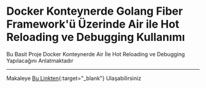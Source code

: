 # Docker Konteynerde Golang Fiber Framework'ü Üzerinde Air ile Hot Reloading ve Debugging Kullanımı

Bu Basit Proje Docker Konteynerde Air İle Hot Reloading ve Debugging Yapılacağını Anlatmaktadır

***

Makaleye [Bu Linkten](https://medium.com/@eraynac/docker-konteynerde-golang-fiber-framework%C3%BC-%C3%BCzerinde-air-toml-ile-hot-reloading-ve-debugging-5f3a9bf66839){:target="_blank"} Ulaşabilirsiniz
